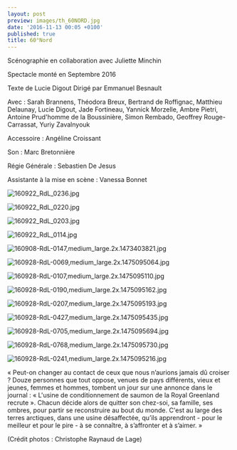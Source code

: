 ```yaml
---
layout: post
preview: images/th_60NORD.jpg
date: '2016-11-13 00:05 +0100'
published: true
title: 60°Nord
---
```

Scénographie en collaboration avec Juliette Minchin

Spectacle monté en Septembre 2016

Texte de Lucie Digout
Dirigé par Emmanuel Besnault

Avec :
Sarah Brannens, Théodora Breux, Bertrand de Roffignac, Matthieu Delaunay, Lucie Digout, Jade Fortineau, Yannick Morzelle, Ambre Pietri, Antoine Prud'homme de la Boussinière, Simon Rembado, Geoffrey Rouge-Carrassat, Yuriy Zavalnyouk

Accessoire : Angéline Croissant

Son : Marc Bretonnière

Régie Générale : Sebastien De Jesus

Assistante à la mise en scène : Vanessa Bonnet


![160922_RdL_0236.jpg]({{site.baseurl}}/images/160922_RdL_0236.jpg)

![160922_RdL_0220.jpg]({{site.baseurl}}/images/160922_RdL_0220.jpg)

![160922_RdL_0203.jpg]({{site.baseurl}}/images/160922_RdL_0203.jpg)

![160922_RdL_0114.jpg]({{site.baseurl}}/images/160922_RdL_0114.jpg)


![160908-RdL-0147,medium_large.2x.1473403821.jpg]({{site.baseurl}}/images/160908-RdL-0147,medium_large.2x.1473403821.jpg)

![160928-RdL-0069,medium_large.2x.1475095064.jpg]({{site.baseurl}}/images/160928-RdL-0069,medium_large.2x.1475095064.jpg)

![160928-RdL-0107,medium_large.2x.1475095110.jpg]({{site.baseurl}}/images/160928-RdL-0107,medium_large.2x.1475095110.jpg)

![160928-RdL-0190,medium_large.2x.1475095162.jpg]({{site.baseurl}}/images/160928-RdL-0190,medium_large.2x.1475095162.jpg)

![160928-RdL-0207,medium_large.2x.1475095193.jpg]({{site.baseurl}}/images/160928-RdL-0207,medium_large.2x.1475095193.jpg)

![160928-RdL-0427,medium_large.2x.1475095435.jpg]({{site.baseurl}}/images/160928-RdL-0427,medium_large.2x.1475095435.jpg)

![160928-RdL-0705,medium_large.2x.1475095694.jpg]({{site.baseurl}}/images/160928-RdL-0705,medium_large.2x.1475095694.jpg)

![160928-RdL-0768,medium_large.2x.1475095730.jpg]({{site.baseurl}}/images/160928-RdL-0768,medium_large.2x.1475095730.jpg)

![160928-RdL-0241,medium_large.2x.1475095216.jpg]({{site.baseurl}}/images/160928-RdL-0241,medium_large.2x.1475095216.jpg)

« Peut-on changer au contact de ceux que nous n’aurions jamais dû croiser ? Douze personnes que tout oppose, venues de pays différents, vieux et jeunes, femmes et hommes, tombent un jour sur une annonce dans le journal : « L'usine de conditionnement de saumon de la Royal Greenland recrute ». Chacun décide alors de quitter son chez-soi, sa famille, ses ombres, pour partir se reconstruire au bout du monde. C'est au large des terres arctiques, dans une usine désaffectée, qu’ils apprendront - pour le meilleur et pour le pire - à se connaître, à s’affronter et à s’aimer. »

(Crédit photos : Christophe Raynaud de Lage)
